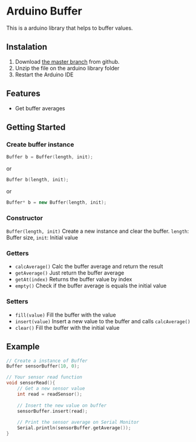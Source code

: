 # Arduino Buffer
This is a arduino library that helps to buffer values.

## Instalation
1. Download [the master branch](https://github.com/daviinacio/arduino-buffer/archive/master.zip) from github.
2. Unzip the file on the arduino library folder
3. Restart the Arduino IDE

## Features
- Get buffer averages

## Getting Started

### Create buffer instance
```C++
Buffer b = Buffer(length, init);
```
or
```C++
Buffer b(length, init);
```
or
```C++
Buffer* b = new Buffer(length, init);
```

### Constructor
`Buffer(length, init)` Create a new instance and clear the buffer.
`length`: Buffer size, `init`: Initial value


### Getters
- `calcAverage()` Calc the buffer average and return the result
- `getAverage()` Just return the buffer average
- `getAt(index)` Returns the buffer value by index
- `empty()` Check if the buffer average is equals the initial value

### Setters
- `fill(value)` Fill the buffer with the value
- `insert(value)` Insert a new value to the buffer and calls `calcAverage()`
- `clear()` Fill the buffer with the initial value

## Example
```C++
// Create a instance of Buffer
Buffer sensorBuffer(10, 0);

// Your sensor read function
void sensorRead(){
	// Get a new sensor value
	int read = readSensor();
	
	// Insert the new value on buffer
	sensorBuffer.insert(read);
	
	// Print the sensor average on Serial Monitor
	Serial.println(sensorBuffer.getAverage());
}

```

